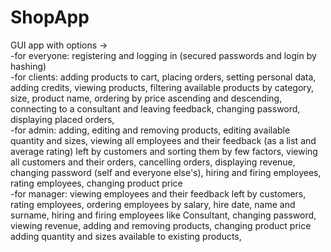 # ShopApp
GUI app with options ->                           
    -for everyone: registering and logging in (secured passwords and login by hashing)                         
    -for clients: adding products to cart, placing orders, setting personal data,                                      
adding credits, viewing products, filtering available products by category, size, product name,
ordering by price ascending and descending, connecting to a consultant and leaving feedback,
changing password, displaying placed orders,                                                                 
    -for admin: adding, editing and removing products, editing available quantity and sizes, 
viewing all employees and their feedback (as a list and average rating) left by customers and sorting them by few factors,
viewing all customers and their orders, cancelling orders, displaying revenue, changing password (self and everyone else's),
hiring and firing employees, rating employees, changing product price                                                          
    -for manager: viewing employees and their feedback left by customers, rating employees,
ordering employees by salary, hire date, name and surname, hiring and firing employees like Consultant,
changing password, viewing revenue, adding and removing products, changing product price
adding quantity and sizes available to existing products,
